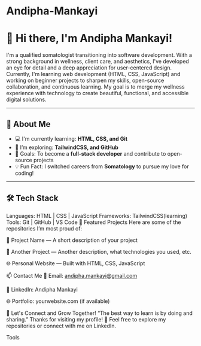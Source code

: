 # Andipha-Mankayi
# 👋 Hi there, I'm Andipha Mankayi!

I'm a qualified somatologist transitioning into software development. With a strong background in wellness, client care, and aesthetics, I've developed an eye for detail and a deep appreciation for user-centered design. Currently, I'm learning web development (HTML, CSS, JavaScript) and working on beginner projects to sharpen my skills, open-source collaboration, and continuous learning. My goal is to merge my wellness experience with technology to create beautiful, functional, and accessible digital solutions.

---

## 🚀 About Me

- 💻 I'm currently learning: **HTML, CSS, and Git**
- 📘 I’m exploring: **TailwindCSS, and GitHub**
- 🎯 Goals: To become a **full-stack developer** and contribute to open-source projects
- 💡 Fun Fact: I switched careers from **Somatology** to pursue my love for coding!

---

## 🛠️ Tech Stack


Languages:     HTML | CSS | JavaScript
Frameworks:    TailwindCSS(learning)
Tools:         Git | GitHub | VS Code 
📌 Featured Projects
Here are some of the repositories I’m most proud of:

🔧 Project Name — A short description of your project

🎨 Another Project — Another description, what technologies you used, etc.

🌐 Personal Website — Built with HTML, CSS, JavaScript

📫 Contact Me
📧 Email: andipha.mankayi@gmail.com

💼 LinkedIn: Andipha Mankayi

🌐 Portfolio: yourwebsite.com (if available)

🌱 Let's Connect and Grow Together!
“The best way to learn is by doing and sharing.”
Thanks for visiting my profile! 🌟 Feel free to explore my repositories or connect with me on LinkedIn.





Tools


